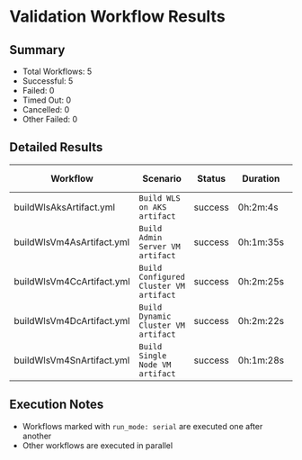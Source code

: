 # Validation Workflow Results

## Summary
- Total Workflows: 5
- Successful: 5
- Failed: 0
- Timed Out: 0
- Cancelled: 0
- Other Failed: 0

## Detailed Results

| Workflow | Scenario | Status | Duration | Run URL |
|----------|----------|---------|-----------|----------|
| buildWlsAksArtifact.yml | `Build WLS on AKS artifact` | success | 0h:2m:4s | [View Run](https://github.com/azure-javaee/weblogic-azure/actions/runs/18054046583) |
| buildWlsVm4AsArtifact.yml | `Build Admin Server VM artifact` | success | 0h:1m:35s | [View Run](https://github.com/azure-javaee/weblogic-azure/actions/runs/18054047662) |
| buildWlsVm4CcArtifact.yml | `Build Configured Cluster VM artifact` | success | 0h:2m:25s | [View Run](https://github.com/azure-javaee/weblogic-azure/actions/runs/18054048578) |
| buildWlsVm4DcArtifact.yml | `Build Dynamic Cluster VM artifact` | success | 0h:2m:22s | [View Run](https://github.com/azure-javaee/weblogic-azure/actions/runs/18054049490) |
| buildWlsVm4SnArtifact.yml | `Build Single Node VM artifact` | success | 0h:1m:28s | [View Run](https://github.com/azure-javaee/weblogic-azure/actions/runs/18054050396) |


## Execution Notes
- Workflows marked with `run_mode: serial` are executed one after another
- Other workflows are executed in parallel
